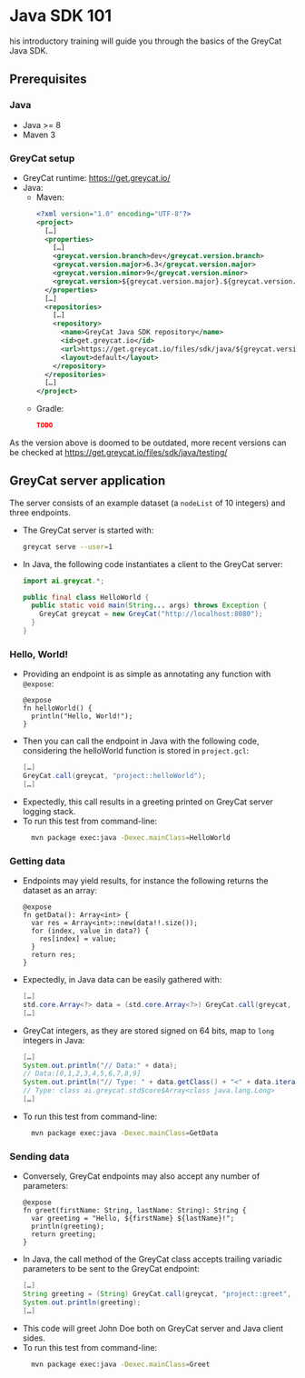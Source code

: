 # Java SDK 101

his introductory training will guide you through the basics of the GreyCat Java SDK.

## Prerequisites

### Java

- Java >= 8
- Maven 3

### GreyCat setup

- GreyCat runtime: https://get.greycat.io/
- Java:
  - Maven:
    ```xml
    <?xml version="1.0" encoding="UTF-8"?>
    <project>
      […]
      <properties>
        […]
        <greycat.version.branch>dev</greycat.version.branch>
        <greycat.version.major>6.3</greycat.version.major>
        <greycat.version.minor>9</greycat.version.minor>
        <greycat.version>${greycat.version.major}.${greycat.version.minor}-${greycat.version.branch}</greycat.version>
      </properties>
      […]
      <repositories>
        […]
        <repository>
          <name>GreyCat Java SDK repository</name>
          <id>get.greycat.io</id>
          <url>https://get.greycat.io/files/sdk/java/${greycat.version.branch}/${greycat.version.major}/</url>
          <layout>default</layout>
        </repository>
      </repositories>
      […]
    </project>
    ```
  - Gradle:
    ```json
    TODO
    ```
As the version above is doomed to be outdated, more recent versions can be checked at https://get.greycat.io/files/sdk/java/testing/

## GreyCat server application

The server consists of an example dataset (a `nodeList` of 10 integers) and three endpoints.

- The GreyCat server is started with:
  ```bash
  greycat serve --user=1
  ```
- In Java, the following code instantiates a client to the GreyCat server:
  ```java
  import ai.greycat.*;

  public final class HelloWorld {
    public static void main(String... args) throws Exception {
      GreyCat greycat = new GreyCat("http://localhost:8080");
    } 
  }
  ```

### Hello, World!

- Providing an endpoint is as simple as annotating any function with `@expose`:
  ```gcl
  @expose
  fn helloWorld() {
    println("Hello, World!");
  }
  ```
- Then you can call the endpoint in Java with the following code, considering the helloWorld function is stored in `project.gcl`:
  ```java
  […]
  GreyCat.call(greycat, "project::helloWorld");
  […]
  ```
- Expectedly, this call results in a greeting printed on GreyCat server logging stack.
- To run this test from command-line:
  ```bash
    mvn package exec:java -Dexec.mainClass=HelloWorld
  ```

### Getting data

- Endpoints may yield results, for instance the following returns the dataset as an array:
  ```gcl
  @expose
  fn getData(): Array<int> {
    var res = Array<int>::new(data!!.size());
    for (index, value in data?) {
      res[index] = value;
    }
    return res;
  }
  ```
- Expectedly, in Java data can be easily gathered with:
  ```java
  […]
  std.core.Array<?> data = (std.core.Array<?>) GreyCat.call(greycat, "project::getData");
  […]
  ```
- GreyCat integers, as they are stored signed on 64 bits, map to `long` integers in Java:
  ```java
  […]
  System.out.println("// Data:" + data);
  // Data:[0,1,2,3,4,5,6,7,8,9]
  System.out.println("// Type: " + data.getClass() + "<" + data.iterator().next().getClass() + ">");
  // Type: class ai.greycat.std$core$Array<class java.lang.Long>
  […]
  ```
- To run this test from command-line:
  ```bash
    mvn package exec:java -Dexec.mainClass=GetData
  ```

### Sending data

- Conversely, GreyCat endpoints may also accept any number of parameters:
  ```gcl
  @expose
  fn greet(firstName: String, lastName: String): String {
    var greeting = "Hello, ${firstName} ${lastName}!";
    println(greeting);
    return greeting;
  }
  ```
- In Java, the call method of the GreyCat class accepts trailing variadic parameters to be sent to the GreyCat endpoint:
  ```java
  […]
  String greeting = (String) GreyCat.call(greycat, "project::greet", "John", "Doe");
  System.out.println(greeting);
  […]
  ```
- This code will greet John Doe both on GreyCat server and Java client sides.
- To run this test from command-line:
  ```bash
    mvn package exec:java -Dexec.mainClass=Greet
  ```